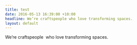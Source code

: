 ```yaml
---
title: test
date: 2016-05-13 16:39:00 +10:00
headline: We’re craftspeople who love transforming spaces.
layout: default
---
```


We’re craftspeople  who love transforming spaces.
